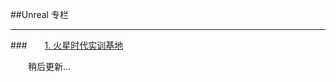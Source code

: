 ##Unreal 专栏

---

###&emsp;&emsp;[1. 火星时代实训基地](http://edu.hxsd.com/topic/2016/2016u3d/)


&emsp;&emsp;稍后更新...
